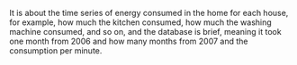 It is about the time series of energy consumed in the home for each house, for example, how much the kitchen consumed,
how much the washing machine consumed, and so on, and the database is brief, 
meaning it took one month from 2006 and how many months from 2007 and the consumption per minute.
